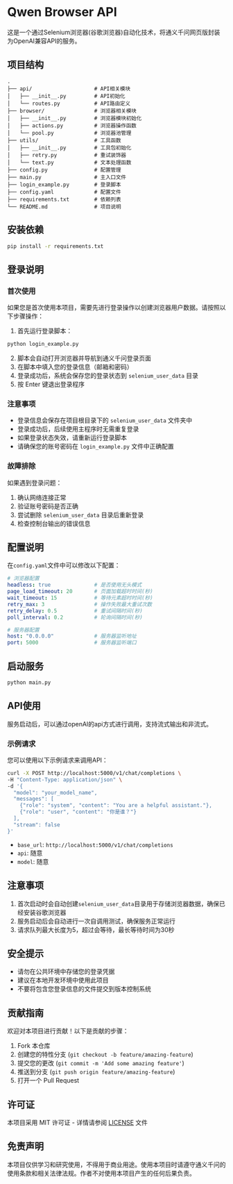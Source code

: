 # Qwen Browser API

这是一个通过Selenium浏览器(谷歌浏览器)自动化技术，将通义千问网页版封装为OpenAI兼容API的服务。

## 项目结构

```
.
├── api/                    # API相关模块
│   ├── __init__.py         # API初始化
│   └── routes.py           # API路由定义
├── browser/                # 浏览器相关模块
│   ├── __init__.py         # 浏览器模块初始化
│   ├── actions.py          # 浏览器操作函数
│   └── pool.py             # 浏览器池管理
├── utils/                  # 工具函数
│   ├── __init__.py         # 工具包初始化
│   ├── retry.py            # 重试装饰器
│   └── text.py             # 文本处理函数
├── config.py               # 配置管理
├── main.py                 # 主入口文件
├── login_example.py        # 登录脚本
├── config.yaml             # 配置文件
├── requirements.txt        # 依赖列表
└── README.md               # 项目说明
```

## 安装依赖

```bash
pip install -r requirements.txt
```

## 登录说明

### 首次使用

如果您是首次使用本项目，需要先进行登录操作以创建浏览器用户数据。请按照以下步骤操作：

1. 首先运行登录脚本：

```bash
python login_example.py
```

2. 脚本会自动打开浏览器并导航到通义千问登录页面
3. 在脚本中填入您的登录信息（邮箱和密码）
4. 登录成功后，系统会保存您的登录状态到 `selenium_user_data` 目录
5. 按 Enter 键退出登录程序

### 注意事项

- 登录信息会保存在项目根目录下的 `selenium_user_data` 文件夹中
- 登录成功后，后续使用主程序时无需重复登录
- 如果登录状态失效，请重新运行登录脚本
- 请确保您的账号密码在 `login_example.py` 文件中正确配置


### 故障排除

如果遇到登录问题：

1. 确认网络连接正常
2. 验证账号密码是否正确
3. 尝试删除 `selenium_user_data` 目录后重新登录
4. 检查控制台输出的错误信息

## 配置说明

在`config.yaml`文件中可以修改以下配置：

```yaml
# 浏览器配置
headless: true              # 是否使用无头模式
page_load_timeout: 20       # 页面加载超时时间(秒)
wait_timeout: 15            # 等待元素超时时间(秒)
retry_max: 3                # 操作失败最大重试次数
retry_delay: 0.5            # 重试间隔时间(秒)
poll_interval: 0.2          # 轮询间隔时间(秒)

# 服务器配置
host: "0.0.0.0"             # 服务器监听地址
port: 5000                  # 服务器监听端口
```

## 启动服务

```bash
python main.py
```

## API使用

服务启动后，可以通过openAI的api方式进行调用，支持流式输出和非流式。

### 示例请求

您可以使用以下示例请求来调用API：

```bash
curl -X POST http://localhost:5000/v1/chat/completions \
-H "Content-Type: application/json" \
-d '{
  "model": "your_model_name",
  "messages": [
    {"role": "system", "content": "You are a helpful assistant."},
    {"role": "user", "content": "你是谁？"}
  ],
  "stream": false
}'
```

- `base_url`: `http://localhost:5000/v1/chat/completions`
- `api`: 随意
- `model`: 随意

## 注意事项

1. 首次启动时会自动创建`selenium_user_data`目录用于存储浏览器数据，确保已经安装谷歌浏览器
2. 服务启动后会自动进行一次自调用测试，确保服务正常运行
3. 请求队列最大长度为5，超过会等待，最长等待时间为30秒

## 安全提示

- 请勿在公共环境中存储您的登录凭据
- 建议在本地开发环境中使用此项目
- 不要将包含您登录信息的文件提交到版本控制系统

## 贡献指南

欢迎对本项目进行贡献！以下是贡献的步骤：

1. Fork 本仓库
2. 创建您的特性分支 (`git checkout -b feature/amazing-feature`)
3. 提交您的更改 (`git commit -m 'Add some amazing feature'`)
4. 推送到分支 (`git push origin feature/amazing-feature`)
5. 打开一个 Pull Request

## 许可证

本项目采用 MIT 许可证 - 详情请参阅 [LICENSE](LICENSE) 文件

## 免责声明

本项目仅供学习和研究使用，不得用于商业用途。使用本项目时请遵守通义千问的使用条款和相关法律法规。作者不对使用本项目产生的任何后果负责。
